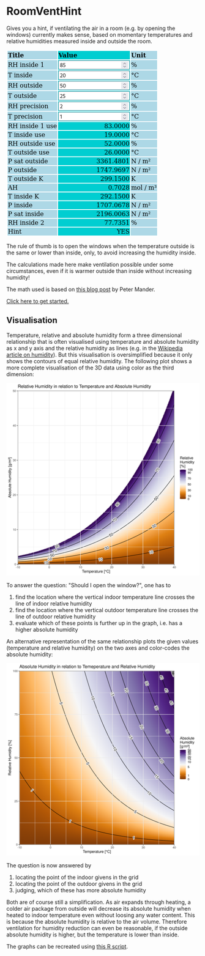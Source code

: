 # RoomVentHint

Gives you a hint, if ventilating the air in a room (e.g. by opening the windows)
currently makes sense, based on momentary temperatures and relative humidities
measured inside and outside the room.

![RoomVentHint](./RoomVentHint.png)

The rule of thumb is to open the windows when the temperature outside is the
same or lower than inside, only, to avoid increasing the humidity inside.

The calculations made here make ventilation possible under some circumstances,
even if it is warmer outside than inside without increasing humidity!

The math used is based on [this blog post](https://carnotcycle.wordpress.com/2012/08/04/how-to-convert-relative-humidity-to-absolute-humidity/)
by Peter Mander.

[Click here to get started.](https://rhinodevel.github.io/RoomVentHint/)


## Visualisation

Temperature, relative and absolute humidity form a three dimensional relationship that is often visualised using temperature and absolute humidity as x and y axis and the relative humidity as lines (e.g. in the [Wikipedia article on humidity](https://de.wikipedia.org/wiki/Luftfeuchtigkeit#/media/Datei:Luftfeuchte.png)). But this visualisation is oversimplified because it only shows the contours of equal relative humidity. The following plot shows a more complete visualisation of the 3D data using color as the third dimension:

![](rh_plot.png)

To answer the question: "Should I open the window?", one has to 

 1. find the location where the vertical indoor temperature line crosses the line of indoor relative humidity
 2. find the location where the vertical outdoor temperature line crosses the line of outdoor relative humidity
 3. evaluate which of these points is further up in the graph, i.e. has a higher absolute humidity
 
An alternative representation of the same relationship plots the given values (temperature and relative humidity) on the two axes and color-codes the absolute humidity:

![](ah_plot.png)

The question is now answered by 

 1. locating the point of the indoor givens in the grid
 2. locating the point of the outdoor givens in the grid
 3. judging, which of these has more absolute humidity

Both are of course still a simplification. As air expands through heating, a colder air package from outside will decrease its absolute humidity when heated to indoor temperature even without loosing any water content. This is because the absolute humidity is relative to the air volume. Therefore ventilation for humidity reduction can even be reasonable, if the outside absolute humidity is higher, but the temperature is lower than inside.

The graphs can be recreated using [this R script](HumidityGraphs.R).
